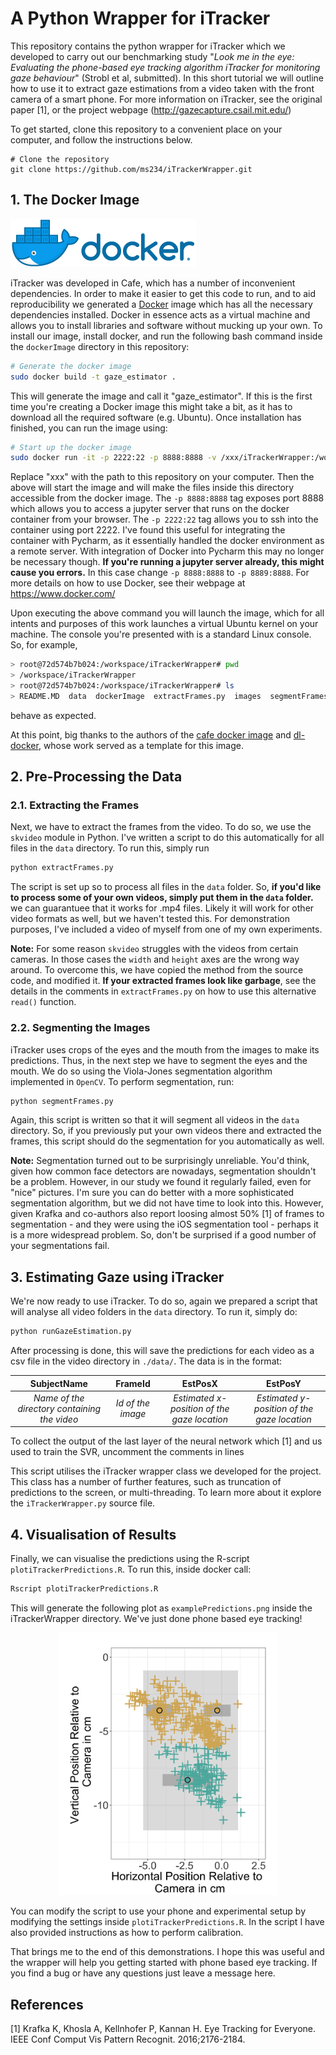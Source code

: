 # A Python Wrapper for iTracker
This repository contains the python wrapper for iTracker which we developed to carry out our benchmarking study "*Look me in the eye: Evaluating the phone-based eye tracking algorithm iTracker for monitoring gaze behaviour*" (Strobl et al, submitted). In this short tutorial we will outline how to use it to extract gaze estimations from a video taken with the front camera of a smart phone. For more information on iTracker, see the original paper [1], or the project webpage (http://gazecapture.csail.mit.edu/)

To get started, clone this repository to a convenient place on your computer, and follow the instructions below.

```
# Clone the repository
git clone https://github.com/ms234/iTrackerWrapper.git
```

## 1. The Docker Image  
![Docker Logo](images/dockerLogo.png)

iTracker was developed in Cafe, which has a number of inconvenient dependencies. In order to make it easier to get this code to run, and to aid reproducibility we generated a [Docker](https://www.docker.com/) image which has all the necessary dependencies installed. Docker in essence acts as a virtual machine and allows you to install libraries and software without mucking up your own. To install our image, install docker, and run the following bash command inside the `dockerImage` directory in this repository:

```bash
# Generate the docker image
sudo docker build -t gaze_estimator .
```

This will generate the image and call it "gaze_estimator". If this is the first time you're creating a Docker image this might take a bit, as it has to download all the required software (e.g. Ubuntu). Once installation has finished, you can run the image using:

```bash
# Start up the docker image
sudo docker run -it -p 2222:22 -p 8888:8888 -v /xxx/iTrackerWrapper:/workspace gaze_estimator bash
```

Replace "xxx" with the path to this repository on your computer. Then the above will start the image and will make the files inside this directory accessible from the docker image. The `-p 8888:8888` tag exposes port 8888 which allows you to access a jupyter server that runs on the docker container from your browser. The `-p 2222:22` tag allows you to ssh into the container using port 2222. I've found this useful for integrating the container with Pycharm, as it essentially handled the docker environment as a remote server. With integration of Docker into Pycharm this may no longer be necessary though. **If you're running a jupyter server already, this might cause you errors.** In this case change `-p 8888:8888` to `-p 8889:8888`. For more details on how to use Docker, see their webpage at https://www.docker.com/

Upon executing the above command you will launch the image, which for all intents and purposes of this work launches a virtual Ubuntu kernel on your machine. The console you're presented with is a standard Linux console. So, for example,

 ```bash
> root@72d574b7b024:/workspace/iTrackerWrapper# pwd
> /workspace/iTrackerWrapper
> root@72d574b7b024:/workspace/iTrackerWrapper# ls
> README.MD  data  dockerImage  extractFrames.py  images  segmentFrames.py
```
behave as expected. 

At this point, big thanks to the authors of the [cafe docker image](https://github.com/BVLC/caffe/tree/master/docker) and [dl-docker](https://github.com/floydhub/dl-docker), whose work served as a template for this image.

## 2. Pre-Processing the Data
### 2.1. Extracting the Frames
Next, we have to extract the frames from the video. To do so, we use the `skvideo` module in Python. I've written a script to do this automatically for all files in the `data` directory. To run this, simply run

```bash
python extractFrames.py
``` 
The script is set up so to process all files in the `data` folder. So, **if you'd like to process some of your own videos, simply put them in the `data` folder.** we can guarantuee that it works for .mp4 files. Likely it will work for other video formats as well, but we haven't tested this. For demonstration purposes, I've included a video of myself from one of my own experiments.

**Note:** For some reason `skvideo` struggles with the videos from certain cameras. In those cases the `width` and `height` axes are the wrong way around. To overcome this, we have copied the method from the source code, and modified it. **If your extracted frames look like garbage**, see the details in the comments in `extractFrames.py` on how to use this alternative `read()` function.

### 2.2. Segmenting the Images
iTracker uses crops of the eyes and the mouth from the images to make its predictions. Thus, in the next step we have to segment the eyes and the mouth. We do so using the Viola-Jones segmentation algorithm implemented in `OpenCV`. To perform segmentation, run:

```bash
python segmentFrames.py
``` 

Again, this script is written so that it will segment all videos in the `data` directory. So, if you previously put your own videos there and extracted the frames, this script should do the segmentation for you automatically as well.

**Note:** Segmentation turned out to be surprisingly unreliable. You'd think, given how common face detectors are nowadays, segmentation shouldn't be a problem. However, in our study we found it regularly failed, even for "nice" pictures. I'm sure you can do better with a more sophisticated segmentation algorithm, but we did not have time to look into this. However, given Krafka and co-authors also report loosing almost 50% [1] of frames to segmentation - and they were using the iOS segmentation tool - perhaps it is a more widespread problem. So, don't be surprised if a good number of your segmentations fail.

## 3. Estimating Gaze using iTracker
We're now ready to use iTracker. To do so, again we prepared a script that will analyse all video folders in the `data` directory. To run it, simply do:

```bash
python runGazeEstimation.py
```  
After processing is done, this will save the predictions for each video as a csv file in the video directory in `./data/`. The data is in the format:

| SubjectName | FrameId | EstPosX | EstPosY |
| :-------------: | :-------------: | :-------------: | :-------------: |
| *Name of the directory containing the video* | *Id of the image*  | *Estimated x-position of the gaze location* | *Estimated y-position of the gaze location* |

To collect the output of the last layer of the neural network which [1] and us used to train the SVR, uncomment the comments in lines 

This script utilises the iTracker wrapper class we developed for the project. This class has a number of further features, such as truncation of predictions to the screen, or multi-threading. To learn more about it explore the `iTrackerWrapper.py` source file.

## 4. Visualisation of Results
Finally, we can visualise the predictions using the R-script `plotiTrackerPredictions.R`. To run this, inside docker call:

```bash
Rscript plotiTrackerPredictions.R
```  

This will generate the following plot as `examplePredictions.png` inside the iTrackerWrapper directory. We've just done phone based eye tracking!
<p align="center">
  <img src="images/examplePredictions.png" width="350" alt="Plot of the predictions generated by iTracker">
</p>

You can modify the script to use your phone and experimental setup by modifying the settings inside `plotiTrackerPredictions.R`. In the script I have also provided instructions as how to perform calibration.

That brings me to the end of this demonstrations. I hope this was useful and the wrapper will help you getting started with phone based eye tracking. If you find a bug or have any questions just leave a message here. 

## References
[1] Krafka K, Khosla A, Kellnhofer P, Kannan H. Eye Tracking for Everyone. IEEE Conf Comput Vis Pattern Recognit. 2016;2176-2184.